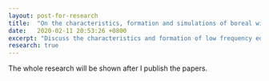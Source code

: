 ```yaml
---
layout: post-for-research
title:  "On the characteristics, formation and simulations of boreal winter low frequency eddy energies"
date:   2020-02-11 20:53:26 +0800
excerpt: "Discuss the characteristics and formation of low frequency eddy energies with Reanalysis and hierarchical models"
research: true
---
```





The whole research will be shown after I publish the papers.
